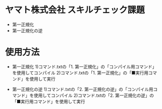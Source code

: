 # ヤマト株式会社 スキルチェック課題
- 第一正規化
- 第一正規化の逆

# 使用方法
- 第一正規化
  1)コマンド.txtの「1. 第一正規化」の「コンパイル用コマンド」を使用してコンパイル
  2)コマンド.txtの「1. 第一正規化」の「■実行用コマンド」を使用して実行

- 第一正規化の逆
  1)コマンド.txtの「2. 第一正規化の逆」の「コンパイル用コマンド」を使用してコンパイル
  2)コマンド.txtの「2. 第一正規化の逆」の「■実行用コマンド」を使用して実行
